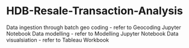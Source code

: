 # HDB-Resale-Transaction-Analysis
Data ingestion through batch geo coding - refer to Geocoding Jupyter Notebook
Data modelling - refer to Modelling Jupyter Notebook
Data visualsiation - refer to Tableau Workbook
